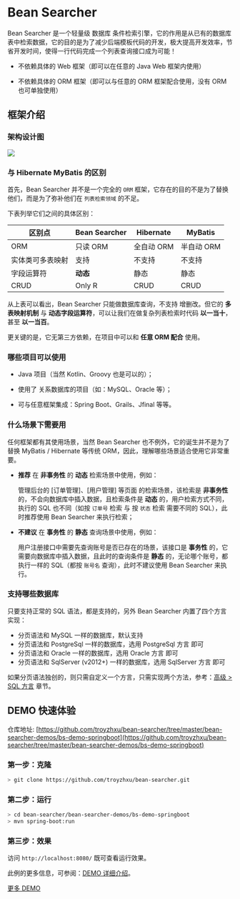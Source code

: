 
# Bean Searcher

Bean Searcher 是一个轻量级 数据库 条件检索引擎，它的作用是从已有的数据库表中检索数据，它的目的是为了减少后端模板代码的开发，极大提高开发效率，节省开发时间，使得一行代码完成一个列表查询接口成为可能！

* 不依赖具体的 Web 框架（即可以在任意的 Java Web 框架内使用）

* 不依赖具体的 ORM 框架（即可以与任意的 ORM 框架配合使用，没有 ORM 也可单独使用）

## 框架介绍

### 架构设计图

![](/architecture.jpg)

### 与 Hibernate MyBatis 的区别

首先，Bean Searcher 并不是一个完全的 `ORM` 框架，它存在的目的不是为了替换他们，而是为了弥补他们在 `列表检索领域` 的不足。

下表列举它们之间的具体区别：

区别点 | Bean Searcher | Hibernate | MyBatis
-|-|-|-
ORM | 只读 ORM | 全自动 ORM | 半自动 ORM
实体类可多表映射 | 支持 | 不支持 | 不支持
字段运算符 | **动态** | 静态 | 静态
CRUD | Only R | CRUD | CRUD

从上表可以看出，Bean Searcher 只能做数据库查询，不支持 增删改。但它的 **多表映射机制** 与 **动态字段运算符**，可以让我们在做复杂列表检索时代码 **以一当十**，甚至 **以一当百**。

更关键的是，它无第三方依赖，在项目中可以和 **任意 ORM 配合** 使用。

### 哪些项目可以使用

* Java 项目（当然 Kotlin、Groovy 也是可以的）；

* 使用了 关系数据库的项目（如：MySQL、Oracle 等）；

* 可与任意框架集成：Spring Boot、Grails、Jfinal 等等。

### 什么场景下需要用

任何框架都有其使用场景，当然 Bean Searcher 也不例外，它的诞生并不是为了替换 MyBatis / Hibernate 等传统 ORM，因此，理解哪些场景适合使用它非常重要。

* **推荐** 在 **非事务性** 的 **动态** 检索场景中使用，例如：

  管理后台的 [订单管理]、[用户管理] 等页面 的检索场景，该检索是 **非事务性** 的，不会向数据库中插入数据，且检索条件是 **动态** 的，用户检索方式不同，执行的 SQL 也不同（如按 `订单号` 检索 与 按 `状态` 检索 需要不同的 SQL），此时推荐使用 Bean Searcher 来执行检索；

* **不建议** 在 **事务性** 的 **静态** 查询场景中使用，例如：

  用户注册接口中需要先查询账号是否已存在的场景，该接口是 **事务性** 的，它需要向数据库中插入数据，且此时的查询条件是 **静态** 的，无论哪个账号，都执行一样的 SQL（都按 `账号名` 查询），此时不建议使用 Bean Searcher 来执行。

### 支持哪些数据库

只要支持正常的 SQL 语法，都是支持的，另外 Bean Searcher 内置了四个方言实现：

* 分页语法和 MySQL 一样的数据库，默认支持
* 分页语法和 PostgreSql 一样的数据库，选用 PostgreSql 方言 即可
* 分页语法和 Oracle 一样的数据库，选用 Oracle 方言 即可
* 分页语法和 SqlServer (v2012+) 一样的数据库，选用 SqlServer 方言 即可

如果分页语法独创的，则只需自定义一个方言，只需实现两个方法，参考：[高级 > SQL 方言](/guide/advance/dialect) 章节。

## DEMO 快速体验

仓库地址: [https://github.com/troyzhxu/bean-searcher/tree/master/bean-searcher-demos/bs-demo-springboot](https://github.com/troyzhxu/bean-searcher/tree/master/bean-searcher-demos/bs-demo-springboot)

### 第一步：克隆

```bash
> git clone https://github.com/troyzhxu/bean-searcher.git
```

### 第二步：运行

```bash
> cd bean-searcher/bean-searcher-demos/bs-demo-springboot
> mvn spring-boot:run
```

### 第三步：效果

访问 `http://localhost:8080/` 既可查看运行效果。

此例的更多信息，可参阅：[DEMO 详细介绍](https://github.com/troyzhxu/bean-searcher/tree/master/bean-searcher-demos/bs-demo-springboot)。

[更多 DEMO](https://github.com/troyzhxu/bean-searcher/tree/master/bean-searcher-demos)
